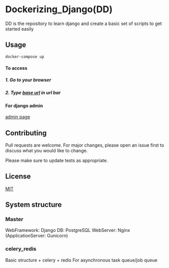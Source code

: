 # Dockerizing_Django(DD)

DD is the repository to learn django and create a basic set of scripts to get started easily

## Usage

```bash
docker-compose up
```

#### To access
##### 1. Go to your browser
##### 2. Type [base url](localhost:80) in url bar
#### For django admin
[admin page](localhost:80/admin)

## Contributing
Pull requests are welcome. For major changes, please open an issue first to discuss what you would like to change.

Please make sure to update tests as appropriate.

## License
[MIT](https://choosealicense.com/licenses/mit/)

## System structure
### Master
WebFramework: Django
DB: PostgreSQL
WebServer: Nginx
(ApplicationServer: Gunicorn)

### celery_redis
Basic structure + celery + redis
For asynchronous task queue/job queue